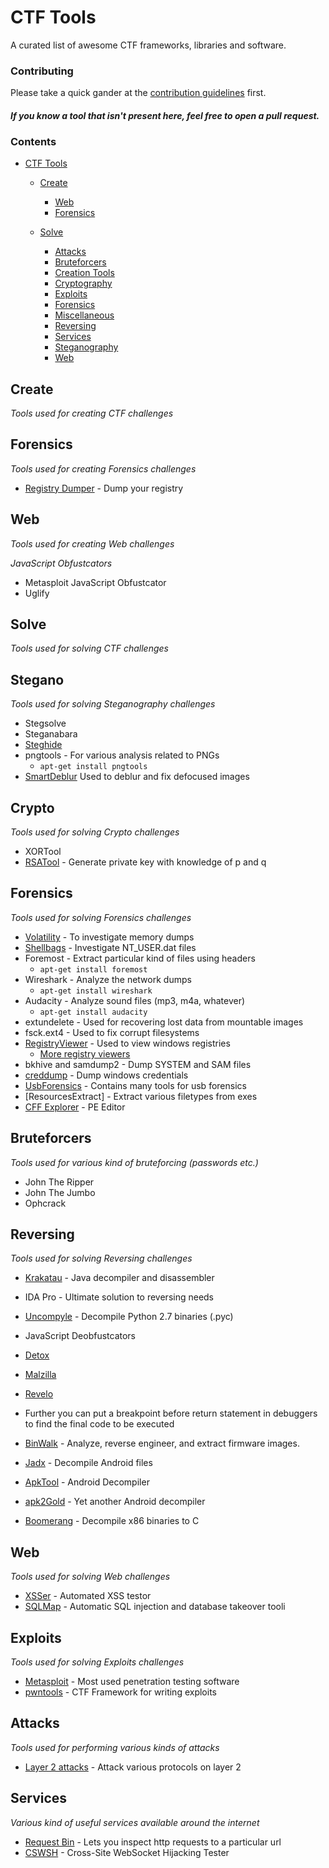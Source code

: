 # CTF Tools

A curated list of awesome CTF frameworks, libraries and software.

### Contributing

Please take a quick gander at the [contribution guidelines](https://github.com/apsdehal/ctf-tools/CONTRIBUTING.md) first.

#### _If you know a tool that isn't present here, feel free to open a pull request._

### Contents

- [CTF Tools](#ctf-tools)
  - [Create](#create)
    - [Web](#create-web)
    - [Forensics](#create-forensics)

  - [Solve](#solve)
    - [Attacks](#solve-attacks)
    - [Bruteforcers](#solve-bruteforcers)
    - [Creation Tools](#solve-create)
    - [Cryptography](#solve-crypto)
    - [Exploits](#solve-exploits)
    - [Forensics](#solve-forensics)
    - [Miscellaneous](#solve-misc)
    - [Reversing](#solve-reversing)
    - [Services](#solve-services)
    - [Steganography](#solve-stegano)
    - [Web](#solve-web)

## Create

*Tools used for creating CTF challenges*

## Forensics

*Tools used for creating Forensics challenges*

- [Registry Dumper](http://www.kahusecurity.com/tools/RegistryDumper_v0.1.zip) - Dump your registry

## Web

*Tools used for creating Web challenges*

*JavaScript Obfustcators*

- Metasploit JavaScript Obfustcator
- Uglify


## Solve

*Tools used for solving CTF challenges*

## Stegano

*Tools used for solving Steganography challenges*

- Stegsolve
- Steganabara
- [Steghide](http://steghide.sourceforge.net/)
- pngtools - For various analysis related to PNGs
  - `apt-get install pngtools`
- [SmartDeblur](https://github.com/Y-Vladimir/SmartDeblur) Used to deblur and fix defocused images

## Crypto

*Tools used for solving Crypto challenges*

- XORTool
- [RSATool](https://github.com/ius/rsatool) - Generate private key with knowledge of p and q

## Forensics

*Tools used for solving Forensics challenges*

- [Volatility](https://github.com/volatilityfoundation/volatility) - To investigate memory dumps
- [Shellbags](https://github.com/williballenthin/shellbags) - Investigate NT\_USER.dat files
- Foremost - Extract particular kind of files using headers
  - `apt-get install foremost`
- Wireshark - Analyze the network dumps
  - `apt-get install wireshark`
- Audacity - Analyze sound files (mp3, m4a, whatever)
  - `apt-get install audacity`
- extundelete - Used for recovering lost data from mountable images
- fsck.ext4 - Used to fix corrupt filesystems
- [RegistryViewer](http://www.gaijin.at/en/getitpage.php?id=regview) - Used to view windows registries
  - [More registry viewers](http://www.forensicswiki.org/wiki/Windows_Registry)
- bkhive and samdump2 - Dump SYSTEM and SAM files
- [creddump](https://code.google.com/p/creddump/) - Dump windows credentials
- [UsbForensics](http://www.forensicswiki.org/wiki/USB_History_Viewing) - Contains many tools for usb forensics
- [ResourcesExtract] - Extract various filetypes from exes
- [CFF Explorer](http://www.ntcore.com/exsuite.php) - PE Editor

## Bruteforcers

*Tools used for various kind of bruteforcing (passwords etc.)*

- John The Ripper
- John The Jumbo
- Ophcrack

## Reversing

*Tools used for solving Reversing challenges*

- [Krakatau](https://github.com/Storyyeller/Krakatau) - Java decompiler and disassembler
- IDA Pro - Ultimate solution to reversing needs
- [Uncompyle](https://github.com/williballenthin/shellbags) - Decompile Python 2.7 binaries (.pyc)
- JavaScript Deobfustcators
- [Detox](http://relentless-coding.org/projects/jsdetox/install)
- [Malzilla](http://malzilla.sourceforge.net/downloads.html)
- [Revelo](http://www.kahusecurity.com/tools/Revelo_v0.6.zip)
- Further you can put a breakpoint before return statement in debuggers to find the final code to be executed

- [BinWalk](https://github.com/devttys0/binwalk) - Analyze, reverse engineer, and extract firmware images.
- [Jadx](https://github.com/skylot/jadx) - Decompile Android files
- [ApkTool](http://ibotpeaches.github.io/Apktool/) - Android Decompiler
- [apk2Gold](https://github.com/lxdvs/apk2gold) - Yet another Android decompiler
- [Boomerang](https://github.com/nemerle/boomerang) - Decompile x86 binaries to C


## Web

*Tools used for solving Web challenges*

- [XSSer](http://xsser.sourceforge.net/) - Automated XSS testor
- [SQLMap](https://github.com/sqlmapproject/sqlmap) - Automatic SQL injection and database takeover tooli

## Exploits

*Tools used for solving Exploits challenges*

- [Metasploit](http://www.metasploit.com/) - Most used penetration testing software
- [pwntools](https://github.com/Gallopsled/pwntools) - CTF Framework for writing exploits


## Attacks

*Tools used for performing various kinds of attacks*

- [Layer 2 attacks](https://github.com/tomac/yersinia) - Attack various protocols on layer 2

## Services

*Various kind of useful services available around the internet*

- [Request Bin](http://requestb.in/) - Lets you inspect http requests to a particular url
- [CSWSH](http://ironwasp.org/cswsh.html) - Cross-Site WebSocket Hijacking Tester
